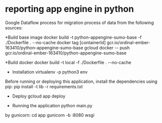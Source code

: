 # reporting app engine in python
Google Dataflow process for migration process of data from the following sources:


*Build base image
docker build -t python-appengine-sumo-base -f ./Dockerfile . --no-cache
docker tag [containerId] gcr.io/ordinal-ember-163410/python-appengine-sumo-base
gcloud docker -- push gcr.io/ordinal-ember-163410/python-appengine-sumo-base

*Build docker
docker build -t local -f ./Dockerfile . --no-cache

* Installation
virtualenv -p python3 env

Before running or deploying this application, install the dependencies using pip:
pip install -t lib -r requirements.txt

* Deploy
gcloud app deploy

* Running the application
python main.py

by gunicorn:
cd app
gunicorn -b :8080 wsgi

